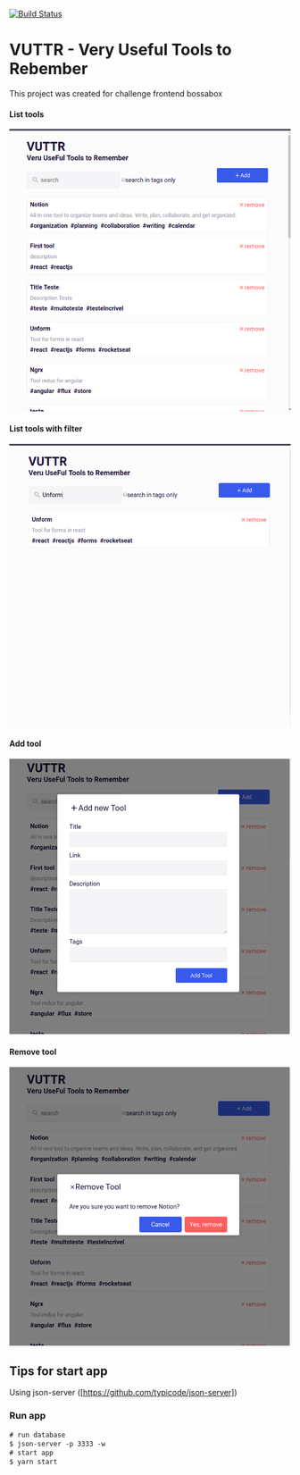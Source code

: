 [![Build Status](https://travis-ci.org/santanarscs/learn-test-jest.svg?branch=master)](https://travis-ci.org/santanarscs/learn-test-jest)

# VUTTR - Very Useful Tools to Rebember
This project was created for challenge frontend bossabox

#### List tools

![list-sample](./assets/list-tool.png)

#### List tools with filter

![list-sample](./assets/list-filter.png)

#### Add tool

![list-sample](./assets/add-tool.png)

#### Remove tool

![list-sample](./assets/remove-tool.png)

## Tips for start app

Using json-server ([https://github.com/typicode/json-server])

### Run app
```shell
# run database
$ json-server -p 3333 -w
# start app
$ yarn start
```
